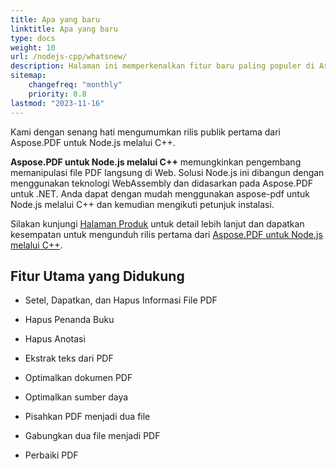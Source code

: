 ```yaml
---
title: Apa yang baru
linktitle: Apa yang baru
type: docs
weight: 10
url: /nodejs-cpp/whatsnew/
description: Halaman ini memperkenalkan fitur baru paling populer di Aspose.PDF untuk Node.js melalui C++ yang telah diperkenalkan dalam rilis terbaru.
sitemap:
    changefreq: "monthly"
    priority: 0.8
lastmod: "2023-11-16"
---
```


Kami dengan senang hati mengumumkan rilis publik pertama dari Aspose.PDF untuk Node.js melalui C++.

**Aspose.PDF untuk Node.js melalui C++** memungkinkan pengembang memanipulasi file PDF langsung di Web. Solusi Node.js ini dibangun dengan menggunakan teknologi WebAssembly dan didasarkan pada Aspose.PDF untuk .NET. Anda dapat dengan mudah menggunakan aspose-pdf untuk Node.js melalui C++ dan kemudian mengikuti petunjuk instalasi.

Silakan kunjungi [Halaman Produk](https://products.aspose.com/pdf/nodejs-cpp/) untuk detail lebih lanjut dan dapatkan kesempatan untuk mengunduh rilis pertama dari [Aspose.PDF untuk Node.js melalui C++]().

## **Fitur Utama yang Didukung**

- Setel, Dapatkan, dan Hapus Informasi File PDF
- Hapus Penanda Buku
- Hapus Anotasi

- Ekstrak teks dari PDF
- Optimalkan dokumen PDF 
- Optimalkan sumber daya 
- Pisahkan PDF menjadi dua file 
- Gabungkan dua file menjadi PDF 
- Perbaiki PDF